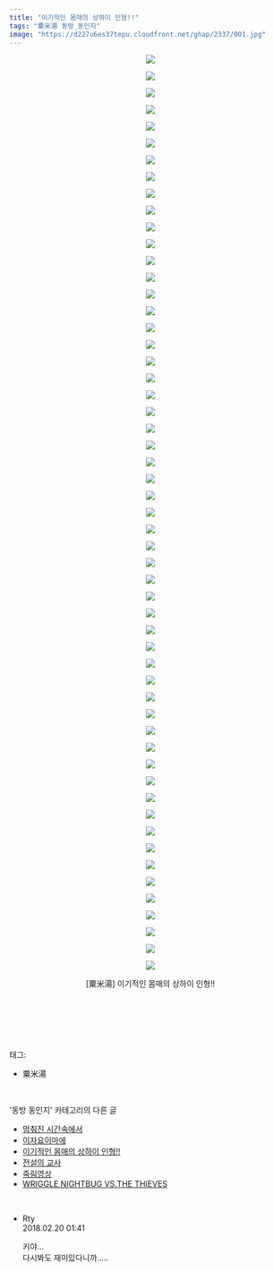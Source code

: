 ```yaml
---
title: "이기적인 몸매의 상하이 인형!!"
tags: "粟米湯 동방_동인지"
image: "https://d227u6es37tepu.cloudfront.net/ghap/2337/001.jpg"
---
```

<div class="article">
<p style="text-align: center; clear: none; float: none;"><img src="{{ site.imgserver6 }}/ghap/2337/001.jpg"/></p>
<p style="text-align: center; clear: none; float: none;"><img src="{{ site.imgserver6 }}/ghap/2337/002.jpg"/></p>
<p style="text-align: center; clear: none; float: none;"><img src="{{ site.imgserver6 }}/ghap/2337/003.jpg"/></p>
<p style="text-align: center; clear: none; float: none;"><img src="{{ site.imgserver6 }}/ghap/2337/004.jpg"/></p>
<p style="text-align: center; clear: none; float: none;"><img src="{{ site.imgserver6 }}/ghap/2337/005.jpg"/></p>
<p style="text-align: center; clear: none; float: none;"><img src="{{ site.imgserver6 }}/ghap/2337/006.jpg"/></p>
<p style="text-align: center; clear: none; float: none;"><img src="{{ site.imgserver6 }}/ghap/2337/007.jpg"/></p>
<p style="text-align: center; clear: none; float: none;"><img src="{{ site.imgserver6 }}/ghap/2337/008.jpg"/></p>
<p style="text-align: center; clear: none; float: none;"><img src="{{ site.imgserver6 }}/ghap/2337/009.jpg"/></p>
<p style="text-align: center; clear: none; float: none;"><img src="{{ site.imgserver6 }}/ghap/2337/010.jpg"/></p>
<p style="text-align: center; clear: none; float: none;"><img src="{{ site.imgserver6 }}/ghap/2337/011.jpg"/></p>
<p style="text-align: center; clear: none; float: none;"><img src="{{ site.imgserver6 }}/ghap/2337/012.jpg"/></p>
<p style="text-align: center; clear: none; float: none;"><img src="{{ site.imgserver6 }}/ghap/2337/013.jpg"/></p>
<p style="text-align: center; clear: none; float: none;"><img src="{{ site.imgserver6 }}/ghap/2337/014.jpg"/></p>
<p style="text-align: center; clear: none; float: none;"><img src="{{ site.imgserver6 }}/ghap/2337/015.jpg"/></p>
<p style="text-align: center; clear: none; float: none;"><img src="{{ site.imgserver6 }}/ghap/2337/016.jpg"/></p>
<p style="text-align: center; clear: none; float: none;"><img src="{{ site.imgserver6 }}/ghap/2337/017.jpg"/></p>
<p style="text-align: center; clear: none; float: none;"><img src="{{ site.imgserver6 }}/ghap/2337/018.jpg"/></p>
<p style="text-align: center; clear: none; float: none;"><img src="{{ site.imgserver6 }}/ghap/2337/019.jpg"/></p>
<p style="text-align: center; clear: none; float: none;"><img src="{{ site.imgserver6 }}/ghap/2337/020.jpg"/></p>
<p style="text-align: center; clear: none; float: none;"><img src="{{ site.imgserver6 }}/ghap/2337/021.jpg"/></p>
<p style="text-align: center; clear: none; float: none;"><img src="{{ site.imgserver6 }}/ghap/2337/022.jpg"/></p>
<p style="text-align: center; clear: none; float: none;"><img src="{{ site.imgserver6 }}/ghap/2337/023.jpg"/></p>
<p style="text-align: center; clear: none; float: none;"><img src="{{ site.imgserver6 }}/ghap/2337/024.jpg"/></p>
<p style="text-align: center; clear: none; float: none;"><img src="{{ site.imgserver6 }}/ghap/2337/025.jpg"/></p>
<p style="text-align: center; clear: none; float: none;"><img src="{{ site.imgserver6 }}/ghap/2337/026.jpg"/></p>
<p style="text-align: center; clear: none; float: none;"><img src="{{ site.imgserver6 }}/ghap/2337/027.jpg"/></p>
<p style="text-align: center; clear: none; float: none;"><img src="{{ site.imgserver6 }}/ghap/2337/028.jpg"/></p>
<p style="text-align: center; clear: none; float: none;"><img src="{{ site.imgserver6 }}/ghap/2337/029.jpg"/></p>
<p style="text-align: center; clear: none; float: none;"><img src="{{ site.imgserver6 }}/ghap/2337/030.jpg"/></p>
<p style="text-align: center; clear: none; float: none;"><img src="{{ site.imgserver6 }}/ghap/2337/031.jpg"/></p>
<p style="text-align: center; clear: none; float: none;"><img src="{{ site.imgserver6 }}/ghap/2337/032.jpg"/></p>
<p style="text-align: center; clear: none; float: none;"><img src="{{ site.imgserver6 }}/ghap/2337/033.jpg"/></p>
<p style="text-align: center; clear: none; float: none;"><img src="{{ site.imgserver6 }}/ghap/2337/034.jpg"/></p>
<p style="text-align: center; clear: none; float: none;"><img src="{{ site.imgserver6 }}/ghap/2337/035.jpg"/></p>
<p style="text-align: center; clear: none; float: none;"><img src="{{ site.imgserver6 }}/ghap/2337/036.jpg"/></p>
<p style="text-align: center; clear: none; float: none;"><img src="{{ site.imgserver6 }}/ghap/2337/037.jpg"/></p>
<p style="text-align: center; clear: none; float: none;"><img src="{{ site.imgserver6 }}/ghap/2337/038.jpg"/></p>
<p style="text-align: center; clear: none; float: none;"><img src="{{ site.imgserver6 }}/ghap/2337/039.jpg"/></p>
<p style="text-align: center; clear: none; float: none;"><img src="{{ site.imgserver6 }}/ghap/2337/040.jpg"/></p>
<p style="text-align: center; clear: none; float: none;"><img src="{{ site.imgserver6 }}/ghap/2337/041.jpg"/></p>
<p style="text-align: center; clear: none; float: none;"><img src="{{ site.imgserver6 }}/ghap/2337/042.jpg"/></p>
<p style="text-align: center; clear: none; float: none;"><img src="{{ site.imgserver6 }}/ghap/2337/043.jpg"/></p>
<p style="text-align: center; clear: none; float: none;"><img src="{{ site.imgserver6 }}/ghap/2337/044.jpg"/></p>
<p style="text-align: center; clear: none; float: none;"><img src="{{ site.imgserver6 }}/ghap/2337/045.jpg"/></p>
<p style="text-align: center; clear: none; float: none;"><img src="{{ site.imgserver6 }}/ghap/2337/046.jpg"/></p>
<p style="text-align: center; clear: none; float: none;"><img src="{{ site.imgserver6 }}/ghap/2337/047.jpg"/></p>
<p style="text-align: center; clear: none; float: none;"><img src="{{ site.imgserver6 }}/ghap/2337/048.jpg"/></p>
<p style="text-align: center; clear: none; float: none;"><img src="{{ site.imgserver6 }}/ghap/2337/049.jpg"/></p>
<p style="text-align: center; clear: none; float: none;"><img src="{{ site.imgserver6 }}/ghap/2337/050.jpg"/></p>
<p style="text-align: center; clear: none; float: none;"><img src="{{ site.imgserver6 }}/ghap/2337/051.jpg"/></p>
<p style="text-align: center; clear: none; float: none;"><img src="{{ site.imgserver6 }}/ghap/2337/052.jpg"/></p>
<p style="text-align: center; clear: none; float: none;"><img src="{{ site.imgserver6 }}/ghap/2337/053.jpg"/></p>
<p style="text-align: center; clear: none; float: none;"><img src="{{ site.imgserver6 }}/ghap/2337/054.jpg"/></p>
<p style="text-align: center; clear: none; float: none;"><img src="{{ site.imgserver6 }}/ghap/2337/055.jpg"/></p>
<p style="text-align: center; clear: none; float: none;">[粟米湯] 이기적인 몸매의 상하이 인형!!</p>
<p style="text-align: center; clear: none; float: none;"><br/></p>
<p><br/></p>
</div><br/>
<div class="tagTrail">
<p>태그: </p>
<ul>
<li>粟米湯</li>
</ul>
</div><br/>
<div class="another">
<p>'동방 동인지' 카테고리의 다른 글</p>
<ul>
<li><a href="/ghap_2339">멈춰진 시간속에서</a></li>
<li><a href="/ghap_2338">이자요이마에</a></li>
<li><a href="/ghap_2337">이기적인 몸매의 상하이 인형!!</a></li>
<li><a href="/ghap_2336">전설의 교사</a></li>
<li><a href="/ghap_2335">죽림영상</a></li>
<li><a href="/ghap_2334">WRIGGLE NIGHTBUG VS.THE THIEVES</a></li>
</ul>
</div><br/>
<div class="cb_module cb_fluid">
<div class="cb_wrt cb_profile">
<div class="comment">
<ul>
<li class="cb_thumb_off" id="comment15202889">
<div class="cb_comment_area">
<div class="cb_info_area">
<div class="cb_section">
<span class="cb_nick_name">Rty</span>
</div>
<div class="cb_section">
<span class="cb_date">2018.02.20 01:41 </span>
</div>
</div>
<div class="cb_dsc_comment">
<p class="cb_dsc">
											키야...<br/>
다시봐도 재미있다니까.....
										</p>
</div>
</div></li>
</ul>
</div>
</div><!-- commentList close -->
</div><br/>
